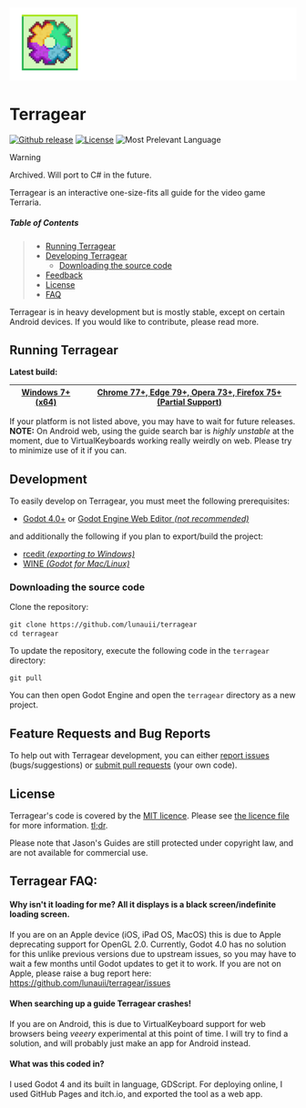 <p align="center">
  <img width="1000" alt="Terragear logo" src="art/terragear_banner.png">
</p>

# Terragear

[![Github release](https://img.shields.io/github/v/release/lunauii/terragear?display_name=tag)](https://github.com/lunauii/terragear/releases)
[![License](https://img.shields.io/github/license/lunauii/terragear)](https://github.com/lunauii/terragear/blob/main/LICENSE)
![Most Prelevant Language](https://img.shields.io/github/languages/top/lunauii/terragear?color=orange)

> [!WARNING]  
> Archived. Will port to C# in the future.

Terragear is an interactive one-size-fits all guide for the video game Terraria.

##### __Table of Contents__
> - [Running Terragear](#running-terragear)
> - [Developing Terragear](#development)
>    - [Downloading the source code](#downloading-the-source-code)
> - [Feedback](#feature-requests-and-bug-reports)
> - [License](#license)
> - [FAQ](#terragear-faq)

Terragear is in heavy development but is mostly stable, except on certain Android devices.
If you would like to contribute, please read more.

## Running Terragear
**Latest build:**

| [Windows 7+ (x64)](https://github.com/lunauii/terragear/releases/latest) | [Chrome 77+, Edge 79+, Opera 73+, Firefox 75+ (Partial Support)](https://lunaui.itch.io/terragear) |
| ------------- | ------------- |

If your platform is not listed above, you may have to wait for future releases.
**NOTE:** On Android web, using the guide search bar is _highly unstable_ at the moment, due to VirtualKeyboards working really weirdly on web. Please try to minimize use of it if you can.

## Development

To easily develop on Terragear, you must meet the following prerequisites:
- [Godot 4.0+](godotengine.org/download/) or [Godot Engine Web Editor _(not recommended)_](https://editor.godotengine.org/releases/latest/)

and additionally the following if you plan to export/build the project:
- [rcedit _(exporting to Windows)_](https://github.com/electron/rcedit/releases)
- [WINE _(Godot for Mac/Linux)_](https://www.winehq.org)

### Downloading the source code

Clone the repository:

```shell
git clone https://github.com/lunauii/terragear
cd terragear
```
To update the repository, execute the following code in the `terragear` directory: 

```shell
git pull
```

You can then open Godot Engine and open the `terragear` directory as a new project.

## Feature Requests and Bug Reports

To help out with Terragear development, you can either [report issues](https://github.com/lunauii/terragear/issues) (bugs/suggestions) or [submit pull requests](https://github.com/lunauii/terragear/pulls) (your own code).

## License

Terragear's code is covered by the [MIT licence](https://opensource.org/licenses/MIT). Please see [the licence file](LICENCE) for more information. [tl;dr](https://tldrlegal.com/license/mit-license).

Please note that Jason's Guides are still protected under copyright law, and are not available for commercial use.

## Terragear FAQ:

#### Why isn't it loading for me? All it displays is a black screen/indefinite loading screen.

If you are on an Apple device (iOS, iPad OS, MacOS) this is due to Apple deprecating support for OpenGL 2.0. Currently, Godot 4.0 has no solution for this unlike previous versions due to upstream issues, so you may have to wait a few months until Godot updates to get it to work.
If you are not on Apple, please raise a bug report here: https://github.com/lunauii/terragear/issues

#### When searching up a guide Terragear crashes!

If you are on Android, this is due to VirtualKeyboard support for web browsers being _veeery_ experimental at this point of time. I will try to find a solution, and will probably just make an app for Android instead.

#### What was this coded in?

I used Godot 4 and its built in language, GDScript. For deploying online, I used GitHub Pages and itch.io, and exported the tool as a web app.
